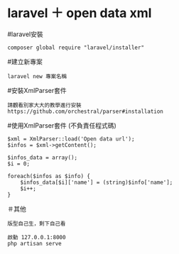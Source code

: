 # laravel ＋ open data xml 

#laravel安裝
```
composer global require "laravel/installer"
```

#建立新專案
```
laravel new 專案名稱
```

#安裝XmlParser套件
```
請觀看別家大大的教學進行安裝
https://github.com/orchestral/parser#installation
```

#使用XmlParser套件 (不負責任程式碼)
```
$xml = XmlParser::load('Open data url');
$infos = $xml->getContent();

$infos_data = array();
$i = 0;

foreach($infos as $info) {
    $infos_data[$i]['name'] = (string)$info['name'];
    $i++;
}
```

＃其他
```
版型自己生，剩下自己看

啟動 127.0.0.1:8000
php artisan serve
```
